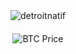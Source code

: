 <div id="container" align="center" style="padding-bottom: 200px;">
  <div>
    <img align="center" src="https://github-readme-streak-stats.herokuapp.com/?user=detroitnatif&" alt="detroitnatif" />
  </div>

  <!-- BTC Price Badge Updated in workflows every 30 minutes -->
  <div style="margin-top: 20px;">
    <!-- Dynamic BTC Price Badge Placeholder -->
    <img src="https://img.shields.io/badge/BTC-$70665-orange?style=flat" alt="BTC Price" />
  </div>
</div>






